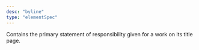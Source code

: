 ```yaml
---
desc: "byline"
type: "elementSpec"
---
```


Contains the primary statement of responsibility given for a work on its title
page.